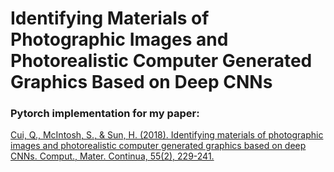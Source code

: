 # Identifying Materials of Photographic Images and Photorealistic Computer Generated Graphics Based on Deep CNNs
### Pytorch implementation for my paper: 
[Cui, Q., McIntosh, S., & Sun, H. (2018). Identifying materials of photographic images and photorealistic computer generated graphics based on deep CNNs. Comput., Mater. Continua, 55(2), 229-241.][paper]

[paper]: http://www.techscience.com/doi/10.3970/cmc.2018.055.229.html

